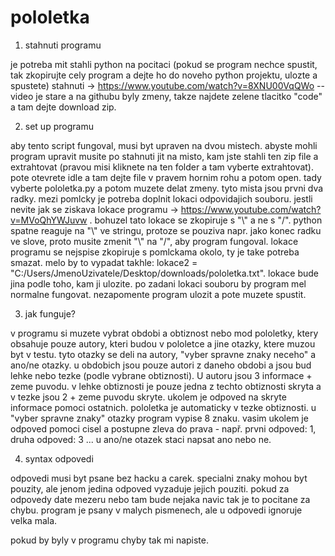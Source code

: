 # pololetka


1. stahnuti programu
   
  je potreba mit stahli python na pocitaci (pokud se program nechce spustit, tak zkopirujte cely program a dejte ho do noveho python projektu, ulozte a spustete) 
  stahnuti -> https://www.youtube.com/watch?v=8XNU00VqQWo -- video je stare a na githubu byly zmeny, takze najdete zelene tlacitko "code" a tam dejte download zip.
  
2. set up programu

  aby tento script fungoval, musi byt upraven na dvou mistech. abyste mohli program upravit musite po stahnuti jit na misto, kam jste stahli ten zip file a extrahtovat
  (pravou misi kliknete na ten folder a tam vyberte extrahtovat). pote otevrete idle a tam dejte file v pravem hornim rohu a potom open. tady vyberte pololetka.py a
  potom muzete delat zmeny. tyto mista jsou prvni dva radky. mezi pomlcky je potreba doplnit lokaci odpovidajich souboru. 
  jestli nevite jak se ziskava lokace programu -> https://www.youtube.com/watch?v=MVoQhYWJuvw . bohuzel tato lokace se zkopiruje s "\\" a ne s "/". python
  spatne reaguje na "\\" ve stringu, protoze se pouziva napr. jako konec radku ve slove, proto musite zmenit "\\" na "/", aby program fungoval. lokace programu se
  nejspise zkopiruje s pomlckama okolo, ty je take potreba smazat. melo by to vypadat takhle: lokace2 = "C:/Users/JmenoUzivatele/Desktop/downloads/pololetka.txt".
  lokace bude jina podle toho, kam ji ulozite. po zadani lokaci souboru by program mel normalne fungovat. nezapomente program ulozit a pote muzete spustit.

3. jak funguje?
   
  v programu si muzete vybrat obdobi a obtiznost nebo mod pololetky, ktery obsahuje pouze autory, kteri budou v pololetce a jine otazky, ktere muzou byt v testu.
  tyto otazky se deli na autory, "vyber spravne znaky neceho" a ano/ne otazky. u obdobich jsou pouze autori z daneho obdobi a jsou bud lehke nebo tezke (podle vybrane
  obtiznosti). 
  U autoru jsou 3 informace + zeme puvodu. v lehke obtiznosti je pouze jedna z techto obtiznosti skryta a v tezke jsou 2 + zeme puvodu skryte. ukolem je odpoved na
  skryte informace pomoci ostatnich. pololetka je automaticky v tezke obtiznosti. u "vyber spravne znaky" otazky program vypise 8 znaku. vasim ukolem je odpoved 
  pomoci cisel a postupne zleva do prava - např. prvni odpoved: 1, druha odpoved: 3 ... u ano/ne otazek staci napsat ano nebo ne.
  
4. syntax odpovedi

  odpovedi musi byt psane bez hacku a carek. specialni znaky mohou byt pouzity, ale jenom jedina odpoved vyzaduje jejich pouziti. pokud za odpovedy date mezeru nebo 
  tam bude nejaka navic tak je to pocitane za chybu. program je psany v malych pismenech, ale u odpovedi ignoruje velka mala.

pokud by byly v programu chyby tak mi napiste.

